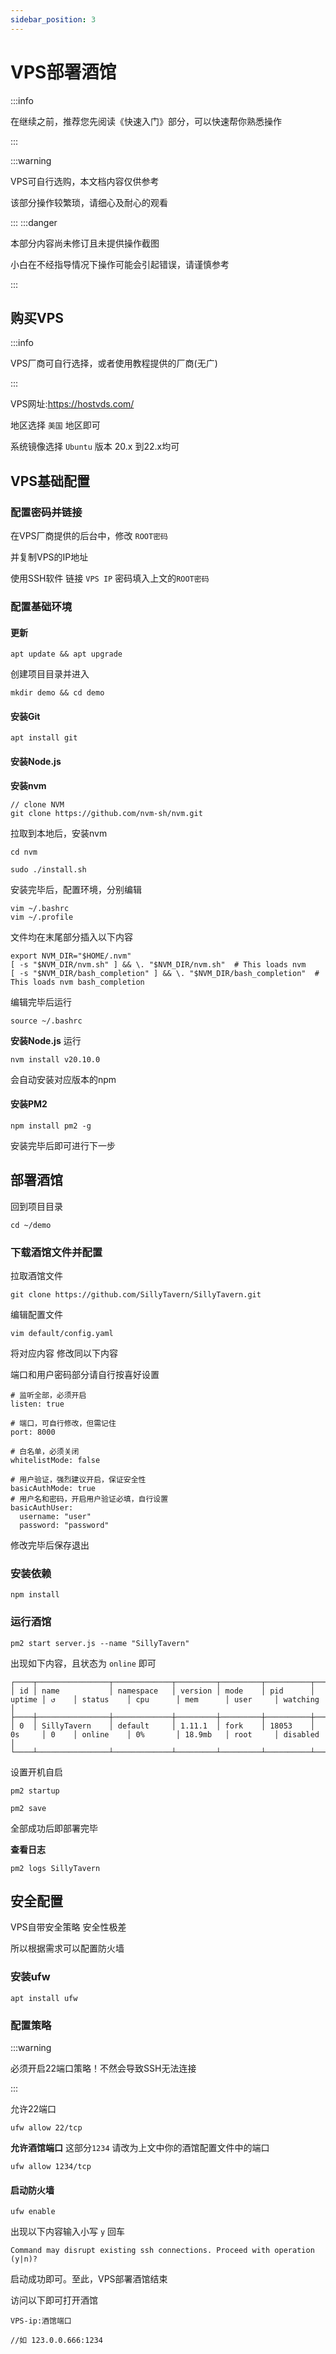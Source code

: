 ```yaml
---
sidebar_position: 3
---
```

# VPS部署酒馆

:::info

在继续之前，推荐您先阅读《快速入门》部分，可以快速帮你熟悉操作

:::

:::warning

VPS可自行选购，本文档内容仅供参考

该部分操作较繁琐，请细心及耐心的观看

:::
:::danger

本部分内容尚未修订且未提供操作截图

小白在不经指导情况下操作可能会引起错误，请谨慎参考

:::

## 购买VPS
:::info

VPS厂商可自行选择，或者使用教程提供的厂商(无广)

:::

VPS网址:https://hostvds.com/ 

地区选择 `美国` 地区即可

系统镜像选择 `Ubuntu` 版本 20.x 到22.x均可

## VPS基础配置

### 配置密码并链接

在VPS厂商提供的后台中，修改 `ROOT密码`

并复制VPS的IP地址

使用SSH软件 链接 `VPS IP` 密码填入上文的`ROOT密码`

### 配置基础环境
#### 更新
```
apt update && apt upgrade
```
创建项目目录并进入
```
mkdir demo && cd demo
```
#### 安装Git
```
apt install git
```
#### 安装Node.js
**安装nvm**

```
// clone NVM
git clone https://github.com/nvm-sh/nvm.git
```
拉取到本地后，安装nvm
```
cd nvm

sudo ./install.sh
```

安装完毕后，配置环境，分别编辑
```
vim ~/.bashrc
vim ~/.profile
```

文件均在末尾部分插入以下内容
```
export NVM_DIR="$HOME/.nvm"
[ -s "$NVM_DIR/nvm.sh" ] && \. "$NVM_DIR/nvm.sh"  # This loads nvm
[ -s "$NVM_DIR/bash_completion" ] && \. "$NVM_DIR/bash_completion"  # This loads nvm bash_completion
```
编辑完毕后运行
```
source ~/.bashrc
```
**安装Node.js**
运行
```
nvm install v20.10.0
```
会自动安装对应版本的npm

#### 安装PM2
```
npm install pm2 -g
```
安装完毕后即可进行下一步

## 部署酒馆
回到项目目录
```
cd ~/demo
```

### 下载酒馆文件并配置
拉取酒馆文件
```
git clone https://github.com/SillyTavern/SillyTavern.git
```

编辑配置文件
```
vim default/config.yaml
```

将对应内容 修改同以下内容 

端口和用户密码部分请自行按喜好设置
```
# 监听全部，必须开启
listen: true

# 端口，可自行修改，但需记住
port: 8000

# 白名单，必须关闭
whitelistMode: false

# 用户验证，强烈建议开启，保证安全性
basicAuthMode: true
# 用户名和密码，开启用户验证必填，自行设置
basicAuthUser:
  username: "user"
  password: "password"
```
修改完毕后保存退出


### 安装依赖

```
npm install
```

### 运行酒馆
```
pm2 start server.js --name "SillyTavern"
```

出现如下内容，且状态为 `online` 即可
```
┌────┬────────────────┬─────────────┬─────────┬─────────┬──────────┬────────┬──────┬───────────┬──────────┬──────────┬──────────┬──────────┐
│ id │ name           │ namespace   │ version │ mode    │ pid      │ uptime │ ↺    │ status    │ cpu      │ mem      │ user     │ watching │
├────┼────────────────┼─────────────┼─────────┼─────────┼──────────┼────────┼──────┼───────────┼──────────┼──────────┼──────────┼──────────┤
│ 0  │ SillyTavern    │ default     │ 1.11.1  │ fork    │ 18053    │ 0s     │ 0    │ online    │ 0%       │ 18.9mb   │ root     │ disabled │
└────┴────────────────┴─────────────┴─────────┴─────────┴──────────┴────────┴──────┴───────────┴──────────┴──────────┴──────────┴──────────┘
```

设置开机自启
```
pm2 startup

pm2 save
```
全部成功后即部署完毕

**查看日志**
```
pm2 logs SillyTavern
```

## 安全配置
VPS自带安全策略 安全性极差

所以根据需求可以配置防火墙
### 安装ufw
```
apt install ufw
```
### 配置策略
:::warning

必须开启22端口策略！不然会导致SSH无法连接

:::

允许22端口
```
ufw allow 22/tcp
```

**允许酒馆端口**
这部分`1234` 请改为上文中你的酒馆配置文件中的端口
```
ufw allow 1234/tcp
```

#### 启动防火墙
```
ufw enable
```
出现以下内容输入小写 `y` 回车
```
Command may disrupt existing ssh connections. Proceed with operation (y|n)?
```
启动成功即可。至此，VPS部署酒馆结束

访问以下即可打开酒馆
```
VPS-ip:酒馆端口

//如 123.0.0.666:1234
```